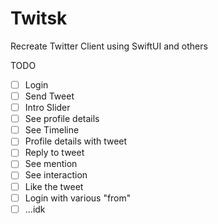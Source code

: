 # Twitsk
Recreate Twitter Client using SwiftUI and others

TODO
- [ ] Login
- [ ] Send Tweet
- [ ] Intro Slider
- [ ] See profile details
- [ ] See Timeline
- [ ] Profile details with tweet
- [ ] Reply to tweet
- [ ] See mention
- [ ] See interaction
- [ ] Like the tweet
- [ ] Login with various "from"
- [ ] ...idk
